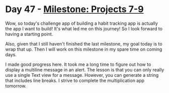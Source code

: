 # Day 47 - [Milestone: Projects 7-9](https://www.hackingwithswift.com/100/swiftui/47)

Wow, so today's challenge app of building a habit tracking app is actually the app I want to build! It's what led me on this journey! So I look forward to having a starting point.

Also, given that I still haven't finished the last milestone, my goal today is to wrap that up. Then I will work on this milestone in my spare time on coming days.

I made good progress here. It took me a long time to figure out how to display a multiline message in an alert. The lesson is that you can only really use a single Text view for a message. However, you can generate a string that includes line breaks. I strive to complete the multiplication app tomorrow.
